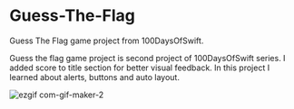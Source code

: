 # Guess-The-Flag
Guess The Flag game project from 100DaysOfSwift.

Guess the flag game project is second project of 100DaysOfSwift series. I added score to title section for better visual feedback. In this project I learned about alerts, buttons and auto layout.



![ezgif com-gif-maker-2](https://user-images.githubusercontent.com/96617749/178240380-078091e5-a5a6-4e25-aaf8-0034193a779b.gif)
